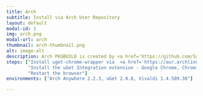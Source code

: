```yaml
---
title: Arch
subtitle: Install via Arch User Repository
layout: default
modal-id: 1
img: arch.png
modal-url: arch
thumbnail: arch-thumbnail.png
alt: image-alt
description: Arch PKGBUILD is created by <a href='https://github.com/Sasasu'>Sasau</a>. To integrate uGet with Google Chrome/Chromium/Vivaldi/Opera, follow the steps given below.
steps: ["Install uget-chrome-wrapper via  <a href='https://aur.archlinux.org/packages/uget-chrome-wrapper'>AUR</a><pre><code>packer -S uget-chrome-wrapper</code></pre> or <pre><code>yaourt -S uget-chrome-wrapper</code></pre>",
		"Install the uGet Integration extension - Google Chrome, Chromium & Vivaldi users: <a href='https://chrome.google.com/webstore/detail/uget-integration/efjgjleilhflffpbnkaofpmdnajdpepi'>Chrome Extension</a> Opera users: <a href='https://addons.opera.com/en/extensions/details/uget-integration'>Opera Extension</a>",
		"Restart the browser"]
environments: ["Arch Anywhere 2.2.3, uGet 2.0.8, Vivaldi 1.4.589.38"]

---
```

